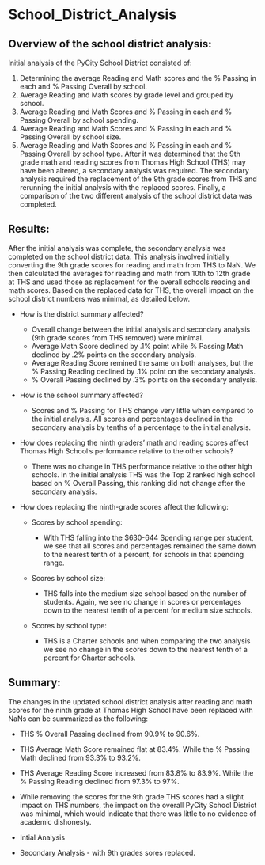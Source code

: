 # School_District_Analysis

## Overview of the school district analysis: 
Initial analysis of the PyCity School District consisted of:
1. Determining the average Reading and Math scores and the % Passing in each and % Passing Overall by school.
2. Average Reading and Math scores by grade level and grouped by school.
3. Average Reading and Math Scores and % Passing in each and % Passing Overall by school spending.
4. Average Reading and Math Scores and % Passing in each and % Passing Overall by school size.
5. Average Reading and Math Scores and % Passing in each and % Passing Overall by school type.
After it was determined that the 9th grade math and reading scores from Thomas High School (THS) may have been altered, a secondary analysis was required.
The secondary analysis required the replacement of the 9th grade scores from THS and rerunning the initial analysis with the replaced scores. 
Finally, a comparison of the two different analysis of the school district data was completed. 

## Results: 
After the initial analysis was complete, the secondary analysis was completed on the school district data.  This analysis involved initially converting the 9th grade scores for reading and math from THS to NaN. 
We then calculated the averages for reading and math from 10th to 12th grade at THS and used those as replacement for the overall schools reading and math scores. 
Based on the replaced data for THS, the overall impact on the school district numbers was minimal, as detailed below.

* How is the district summary affected?
	* Overall change between the initial analysis and secondary analysis (9th grade scores from THS removed) were minimal. 
	* Average Math Score declined by .1% point while % Passing Math declined by .2% points on the secondary analysis.
	* Average Reading Score remined the same on both analyses, but the % Passing Reading declined by .1% point on the secondary analysis.
	* % Overall Passing declined by .3% points on the secondary analysis. 
 
* How is the school summary affected?
	* Scores and % Passing for THS change very little when compared to the initial analysis. All scores and percentages declined in the secondary analysis by tenths of a percentage to the initial analysis. 

* How does replacing the ninth graders’ math and reading scores affect Thomas High School’s performance relative to the other schools?
	* There was no change in THS performance relative to the other high schools.  In the initial analysis THS was the Top 2 ranked high school based on % Overall Passing, this ranking did not change after the secondary analysis. 

* How does replacing the ninth-grade scores affect the following:
	* Scores by school spending:
		* With THS falling into the $630-644 Spending range per student, we see that all scores and percentages remained the same down to the nearest tenth of a percent, for schools in that spending range.
	
	* Scores by school size:
		* THS falls into the medium size school based on the number of students.  Again, we see no change in scores or percentages down to the nearest tenth of a percent for medium size schools.
	
	* Scores by school type:
		* THS is a Charter schools and when comparing the two analysis we see no change in the scores down to the nearest tenth of a percent for Charter schools. 

## Summary: 
The changes in the updated school district analysis after reading and math scores for the ninth grade at Thomas High School have been replaced with NaNs can be summarized as the following:
* THS % Overall Passing declined from 90.9% to 90.6%.	
* THS Average Math Score remained flat at 83.4%. While the % Passing Math declined from 93.3% to 93.2%.
* THS Average Reading Score increased from 83.8% to 83.9%. While the % Passing Reading declined from 97.3% to 97%.
* While removing the scores for the 9th grade THS scores had a slight impact on THS numbers, the impact on the overall PyCity School District was minimal, which would indicate that there was little to no evidence of academic dishonesty.
* Intial Analysis

* Secondary Analysis - with 9th grades sores replaced.

